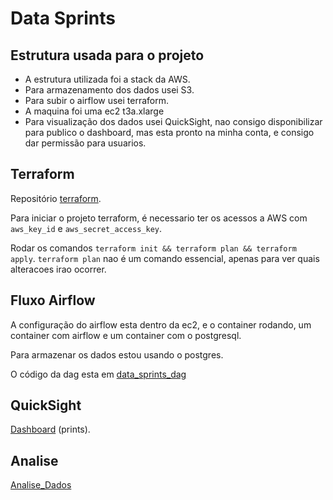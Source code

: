 # Data Sprints

## Estrutura usada para o projeto

- A estrutura utilizada foi a stack da AWS.
- Para armazenamento dos dados usei S3.
- Para subir o airflow usei terraform.
- A maquina foi uma ec2 t3a.xlarge
- Para visualização dos dados usei QuickSight, nao consigo disponibilizar para publico o dashboard, mas esta pronto na minha conta, e consigo dar permissão para usuarios.

## Terraform

Repositório [terraform](./airflow_aws).

Para iniciar o projeto terraform, é necessario ter os acessos a AWS com `aws_key_id` e `aws_secret_access_key`.

Rodar os comandos `terraform init && terraform plan && terraform apply`.
`terraform plan` nao é um comando essencial, apenas para ver quais alteracoes irao ocorrer.

## Fluxo Airflow

A configuração do airflow esta dentro da ec2, e o container rodando, um container com airflow e um container com o postgresql.

Para armazenar os dados estou usando o postgres.

O código da dag esta em [data_sprints_dag](./data_sprints_dag)

## QuickSight

[Dashboard](./quicksight/README.md) (prints).

## Analise

[Analise_Dados](./analise/Analise_Dados.ipynb)